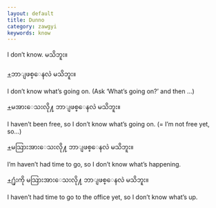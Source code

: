 ```yaml
---
layout: default
title: Dunno
category: zawgyi
keywords: know
---
```


<p>I don’t know. <span class='zawgyi'>မသိဘူး။</span></p>

<p class='hide-trigger'><a href="#">+</a><span class='zawgyi'>ဘာျဖစ္ေနလဲ မသိဘူး။</span></p>
<p class='hide-this'>I don’t know what’s going on. (Ask ‘What’s going on?’ and then ...)</p>

<p class='hide-trigger'><a href="#">+</a><span class='zawgyi'>မအားေသးလို႔ ဘာျဖစ္ေနလဲ မသိဘူး။</span></p>
<p class='hide-this'>I haven’t been free, so I don’t know what’s going on. (= I’m not free yet, so...)</p>

<p class='hide-trigger'><a href="#">+</a><span class='zawgyi'>မသြားအားေသးလို႔ ဘာျဖစ္ေနလဲ မသိဘူး။</span></p>
<p class='hide-this'>I’m haven’t had time to go, so I don’t know what’s happening.</p>

<p class='hide-trigger'><a href="#">+</a><span class='zawgyi'>႐ုံးကို မသြားအားေသးလို႔ ဘာျဖစ္ေနလဲ မသိဘူး။</span></p>
<p class='hide-this'>I haven’t had time to go to the office yet, so I don’t know what’s up.</p>
